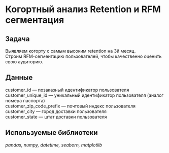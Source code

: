 # Когортный анализ Retention и RFM сегментация

## Задача 
Выявляем когорту с самым высоким retention на 3й месяц.  
Строим RFM-сегментацию пользователей, чтобы качественно оценить свою аудиторию.  

## Данные

customer_id — позаказный идентификатор пользователя  
customer_unique_id — уникальный идентификатор пользователя (аналог номера паспорта)  
customer_zip_code_prefix — почтовый индекс пользователя  
customer_city — город доставки пользователя  
customer_state — штат доставки пользователя  

## Используемые библиотеки

*pandas, numpy, datetime, seaborn, matplotlib* 
